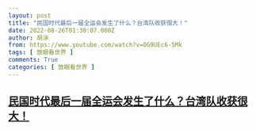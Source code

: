 ```yaml
---
layout: post
title: "民国时代最后一届全运会发生了什么？台湾队收获很大！"
date: 2022-08-26T01:30:07.000Z
author: 胡涂
from: https://www.youtube.com/watch?v=OG9UEc6-5Mk
tags: [ 放眼看世界 ]
comments: True
categories: [ 放眼看世界 ]
---
```

<!--1661477407000-->
[民国时代最后一届全运会发生了什么？台湾队收获很大！](https://www.youtube.com/watch?v=OG9UEc6-5Mk)
------

<div>

</div>
